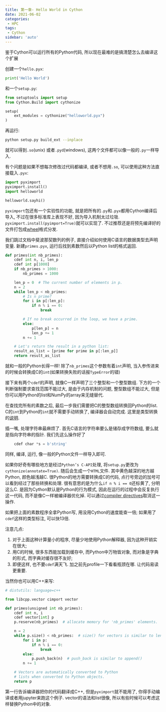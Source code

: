 ```yaml
---
title: 第一章- Hello World in Cython
date: 2021-06-02
categories:
 - HPC
tags:
 - Cython
sidebar: 'auto'
---
```


鉴于Cython可以运行所有的Python代码, 所以现在最难的是搞清楚怎么去编译这个扩展

创建一个`hello.pyx`: 

```python
print('Hello World')
```

和一个`setup.py`:

```python
from setuptools import setup
from Cython.Build import cythonize

setup(
    ext_modules = cythonize("helloworld.pyx")
)
```

再运行:

```bash
python setup.py build_ext --inplace
```
就可以得到`.so`(unix) 或者`.pyd`(windows), 这两个文件都可以像一般的`.py`一样导入.

有个问题是如果不想每次修改过代码都编译, 或者不想用`.so`, 可以使用这种方法直接载入`.pyx`:

```python
import pyximport
pyximport.install()
import helloworld

helloworld.sayhi()
```

`pyximport`包还有一个实验性的功能, 就是把所有的`.py`和`.pyx`都用Cython编译后导入, 不过在很多标准库上表现不好, 因为导入机制太过垃圾.
`pyximport.install(pyimport=True)`就可以实现了. 不过推荐还是将预先编译好的文件打包成[wheel](https://wheel.readthedocs.io/)格式分发.

我们跳过文档中斐波那契数列的例子, 直接介绍如何使用C语言的数据类型去声明变量. 新建`primes.pyx`, 运行后找到素数然后以Python list的格式返回.

```python
def primes(int nb_primes):
    cdef int n, i, len_p
    cdef int p[1000]
    if nb_primes > 1000:
        nb_primes = 1000

    len_p = 0  # The current number of elements in p.
    n = 2
    while len_p < nb_primes:
        # Is n prime?
        for i in p[:len_p]:
            if n % i == 0:
                break

        # If no break occurred in the loop, we have a prime.
        else:
            p[len_p] = n
            len_p += 1
        n += 1

    # Let's return the result in a python list:
    result_as_list = [prime for prime in p[:len_p]]
    return result_as_list
```

就和一般的Python长得一样! 除了`nb_primes`这个参数有着`int`声明, 当入参传进来的时候会转换成C的`int`(如果转换失败的话报`TypeError`的错)

接下来有两个`cdef`的声明, 就像C一样声明了三个整型和一个整型数组. 下方的一个判断强制要求查找范围不能过大, 是由于内存机制的问题, 整型数组不能过大, 但是你可以用Python的list和NumPy的array来无缝替代.

在查找完所有的素数之后, 最后一步我们需要把C的整型数组转换回Python的list. C的`int`到Python的`int`就不需要手动转换了, 编译器会自动完成. 这里是类型转换的[说明](https://cython.readthedocs.io/en/latest/src/userguide/language_basics.html#type-conversion). 

插一嘴, 处理字符串最麻烦了. 首先C语言的字符串要么是储存成字符数组, 要么就是指向字符串的指针. 我们先这么操作好了

```python
    cdef char *s = b'string'
```

同样, 编译, 运行, 像一般的Python文件一样导入即可.

如果你好奇有哪些地方是经过`Python’s C-API`处理, 将`setup.py`更改为`cythonize(annotate=True)`. 随后会生成一个`HTML`文件. 其中黄色越深的地方越Python, 颜色越浅越C. 很Python的地方需要转换成C的代码, 点行号旁边的加号可以看到经过了那些转换和处理. 很有意思的是为什么`if n % i == 0`还标黄了, 分明这么C. 是因为Cython默认是Python的行为模式, 因此在运行的过程中会反复执行这一代码, 而不是像C一样被编译器优化掉. 可以通过[compiler directives](https://cython.readthedocs.io/en/latest/src/userguide/source_files_and_compilation.html#compiler-directives)取消这一操作. 

如果把上面的素数程序全拿Python写, 用没用Cython的速度能查一倍; 如果用了`cdef`这样的类型标注, 可以快13倍. 

注意几点:

1. 对于上面这种计算量小的程序, 尽量少地使用Python解释器, 因为这种开销实在很大;
2. 用C的时候, 很多东西能加载到缓存中, 而Python中万物皆对象, 而对象是字典的形式, 而字典对缓存很不友好;
3. 即便这样, 也不要`cdef`满天飞. 加之前先profile一下看看瓶颈在哪. 让代码易读更重要.


当然你也可以用C++来写:

```python
# distutils: language=c++

from libcpp.vector cimport vector

def primes(unsigned int nb_primes):
    cdef int n, i
    cdef vector[int] p
    p.reserve(nb_primes)  # allocate memory for 'nb_primes' elements.

    n = 2
    while p.size() < nb_primes:  # size() for vectors is similar to len()
        for i in p:
            if n % i == 0:
                break
        else:
            p.push_back(n)  # push_back is similar to append()
        n += 1

    # Vectors are automatically converted to Python
    # lists when converted to Python objects.
    return p
```
第一行告诉编译器把你的代码翻译成C++, 但是`pyximport`就不能用了, 你得手动编译或者用jupyter来跑这个例子. vector的语法和list很像, 所以有些时候可以考虑这样替换Python中的对象.
